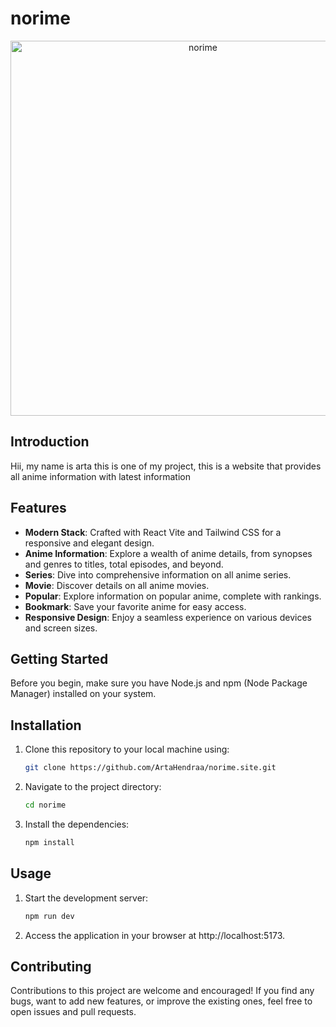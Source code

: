 # norime

<div align="center" width="100%">
   <img width="600" alt="norime" src="https://i.imgur.com/PkdVyPg.png">
</div>

## Introduction

Hii, my name is arta this is one of my project, this is a website that provides all anime information with latest information

## Features

- **Modern Stack**: Crafted with React Vite and Tailwind CSS for a responsive and elegant design.
- **Anime Information**: Explore a wealth of anime details, from synopses and genres to titles, total episodes, and beyond.
- **Series**: Dive into comprehensive information on all anime series.
- **Movie**: Discover details on all anime movies.
- **Popular**: Explore information on popular anime, complete with rankings.
- **Bookmark**: Save your favorite anime for easy access.
- **Responsive Design**: Enjoy a seamless experience on various devices and screen sizes.

## Getting Started

Before you begin, make sure you have Node.js and npm (Node Package Manager) installed on your system.

## Installation

1. Clone this repository to your local machine using:

   ```bash
   git clone https://github.com/ArtaHendraa/norime.site.git
   ```

2. Navigate to the project directory:
   ```bash
   cd norime
   ```
3. Install the dependencies:
   ```bash
   npm install
   ```

## Usage

1. Start the development server:
   ```bash
   npm run dev
   ```
2. Access the application in your browser at http://localhost:5173.

## Contributing

Contributions to this project are welcome and encouraged! If you find any bugs, want to add new features, or improve the existing ones, feel free to open issues and pull requests.
